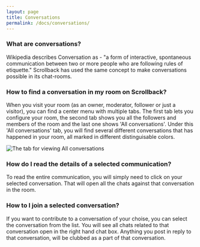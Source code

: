 ```yaml
---
layout: page
title: Conversations
permalink: /docs/conversations/
---
```


### What are conversations?
Wikipedia describes Conversation as - "a form of interactive, spontaneous communication between two or more people who are following rules of etiquette." Scrollback has used the same concept to make conversations possible in its chat-rooms.

### How to find a conversation in my room on Scrollback?
When you visit your room (as an owner, moderator, follower or just a visitor), you can find a center menu with multiple tabs. The first tab lets you configure your room, the second tab shows you all the followers and members of the room and the last one shows 'All conversations'.
Under this 'All conversations' tab, you will find several different conversations that has happened in your room, all marked in different distinguisable colors.

![The tab for viewing All conversations](http://i.imgur.com/tnzJqeT.png)

### How do I read the details of a selected communication?
To read the entire communication, you will simply need to click on your selected conversation. That will open all the chats against that conversation in the room.

### How to I join a selected conversation?
If you want to contribute to a conversation of your choise, you can select the conversation from the list. You will see all chats related to that conversation open in the right hand chat box. Anything you post in reply to that conversation, will be clubbed as a part of that conversation.
